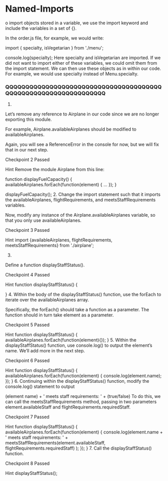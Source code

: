 # Named-Imports

o import objects stored in a variable, we use the import keyword and include the variables in a set of {}.

In the order.js file, for example, we would write:

import { specialty, isVegetarian } from './menu';
 
console.log(specialty);
Here specialty and isVegetarian are imported.
If we did not want to import either of these variables, we could omit them from the import statement.
We can then use these objects as in within our code. For example, we would use specialty instead of Menu.specialty.
### QQQQQQQQQQQQQQQQQQQQQQQQQQQQQQQQQQQQQQQQQQQQQQQQQQQQQQQQQQQQQQQQ

1.
Let’s remove any reference to Airplane in our code since we are no longer exporting this module.

For example, Airplane.availableAirplanes should be modified to availableAirplanes.

Again, you will see a ReferenceError in the console for now, but we will fix that in our next step.

Checkpoint 2 Passed

Hint
Remove the module Airplane from this line:

function displayFuelCapacity() {
  availableAirplanes.forEach(function(element) {
    ...
  });
}
 
displayFuelCapacity();
2.
Change the import statement such that it imports the availableAirplanes, flightRequirements, and meetsStaffRequirements variables.

Now, modify any instance of the Airplane.availableAirplanes variable, so that you only use availableAirplanes.

Checkpoint 3 Passed

Hint
import {availableAirplanes, flightRequirements, meetsStaffRequirements} from './airplane';
 
3.
Define a function displayStaffStatus().

Checkpoint 4 Passed

Hint
function displayStaffStatus() {
 
}
4.
Within the body of the displayStaffStatus() function, use the forEach to iterate over the availableAirplanes array.

Specifically, the forEach() should take a function as a parameter. The function should in turn take element as a parameter.

Checkpoint 5 Passed

Hint
function displayStaffStatus() {
  availableAirplanes.forEach(function(element){});
}
5.
Within the displayStaffStatus() function, use console.log() to output the element’s name. We’ll add more in the next step.

Checkpoint 6 Passed

Hint
function displayStaffStatus() {
  availableAirplanes.forEach(function(element) {
   console.log(element.name);
  });
}
6.
Continuing within the displayStaffStatus() function, modify the console.log() statement to output

(element name) + ' meets staff requirements: ' + (true/false)
To do this, we can call the meetsStaffRequirements method, passing in two parameters element.availableStaff and flightRequirements.requiredStaff.

Checkpoint 7 Passed

Hint
function displayStaffStatus() {
  availableAirplanes.forEach(function(element) {
   console.log(element.name + ' meets staff requirements: ' + meetsStaffRequirements(element.availableStaff, flightRequirements.requiredStaff) );
  });
}
7.
Call the displayStaffStatus() function.

Checkpoint 8 Passed

Hint
displayStaffStatus();

